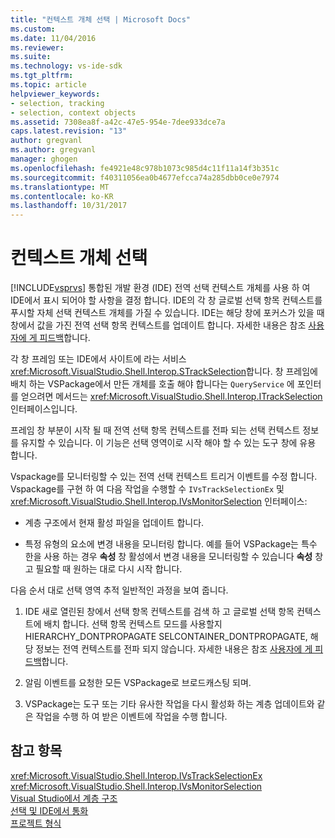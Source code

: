 ```yaml
---
title: "컨텍스트 개체 선택 | Microsoft Docs"
ms.custom: 
ms.date: 11/04/2016
ms.reviewer: 
ms.suite: 
ms.technology: vs-ide-sdk
ms.tgt_pltfrm: 
ms.topic: article
helpviewer_keywords:
- selection, tracking
- selection, context objects
ms.assetid: 7308ea8f-a42c-47e5-954e-7dee933dce7a
caps.latest.revision: "13"
author: gregvanl
ms.author: gregvanl
manager: ghogen
ms.openlocfilehash: fe4921e48c978b1073c985d4c11f11a14f3b351c
ms.sourcegitcommit: f40311056ea0b4677efcca74a285dbb0ce0e7974
ms.translationtype: MT
ms.contentlocale: ko-KR
ms.lasthandoff: 10/31/2017
---
```

# <a name="selection-context-objects"></a>컨텍스트 개체 선택
[!INCLUDE[vsprvs](../../code-quality/includes/vsprvs_md.md)] 통합된 개발 환경 (IDE) 전역 선택 컨텍스트 개체를 사용 하 여 IDE에서 표시 되어야 할 사항을 결정 합니다. IDE의 각 창 글로벌 선택 항목 컨텍스트를 푸시할 자체 선택 컨텍스트 개체를 가질 수 있습니다. IDE는 해당 창에 포커스가 있을 때 창에서 값을 가진 전역 선택 항목 컨텍스트를 업데이트 합니다. 자세한 내용은 참조 [사용자에 게 피드백](../../extensibility/internals/feedback-to-the-user.md)합니다.  
  
 각 창 프레임 또는 IDE에서 사이트에 라는 서비스 <xref:Microsoft.VisualStudio.Shell.Interop.STrackSelection>합니다. 창 프레임에 배치 하는 VSPackage에서 만든 개체를 호출 해야 합니다는 `QueryService` 에 포인터를 얻으려면 메서드는 <xref:Microsoft.VisualStudio.Shell.Interop.ITrackSelection> 인터페이스입니다.  
  
 프레임 창 부분이 시작 될 때 전역 선택 항목 컨텍스트를 전파 되는 선택 컨텍스트 정보를 유지할 수 있습니다. 이 기능은 선택 영역이로 시작 해야 할 수 있는 도구 창에 유용 합니다.  
  
 Vspackage를 모니터링할 수 있는 전역 선택 컨텍스트 트리거 이벤트를 수정 합니다. Vspackage를 구현 하 여 다음 작업을 수행할 수 `IVsTrackSelectionEx` 및 <xref:Microsoft.VisualStudio.Shell.Interop.IVsMonitorSelection> 인터페이스:  
  
-   계층 구조에서 현재 활성 파일을 업데이트 합니다.  
  
-   특정 유형의 요소에 변경 내용을 모니터링 합니다. 예를 들어 VSPackage는 특수 한을 사용 하는 경우 **속성** 창 활성에서 변경 내용을 모니터링할 수 있습니다 **속성** 창 고 필요할 때 원하는 대로 다시 시작 합니다.  
  
 다음 순서 대로 선택 영역 추적 일반적인 과정을 보여 줍니다.  
  
1.  IDE 새로 열린된 창에서 선택 항목 컨텍스트를 검색 하 고 글로벌 선택 항목 컨텍스트에 배치 합니다. 선택 항목 컨텍스트 모드를 사용할지 HIERARCHY_DONTPROPAGATE SELCONTAINER_DONTPROPAGATE, 해당 정보는 전역 컨텍스트를 전파 되지 않습니다. 자세한 내용은 참조 [사용자에 게 피드백](../../extensibility/internals/feedback-to-the-user.md)합니다.  
  
2.  알림 이벤트를 요청한 모든 VSPackage로 브로드캐스팅 되며.  
  
3.  VSPackage는 도구 또는 기타 유사한 작업을 다시 활성화 하는 계층 업데이트와 같은 작업을 수행 하 여 받은 이벤트에 작업을 수행 합니다.  
  
## <a name="see-also"></a>참고 항목  
 <xref:Microsoft.VisualStudio.Shell.Interop.IVsTrackSelectionEx>   
 <xref:Microsoft.VisualStudio.Shell.Interop.IVsMonitorSelection>   
 [Visual Studio에서 계층 구조](../../extensibility/internals/hierarchies-in-visual-studio.md)   
 [선택 및 IDE에서 통화](../../extensibility/internals/selection-and-currency-in-the-ide.md)   
 [프로젝트 형식](../../extensibility/internals/project-types.md)